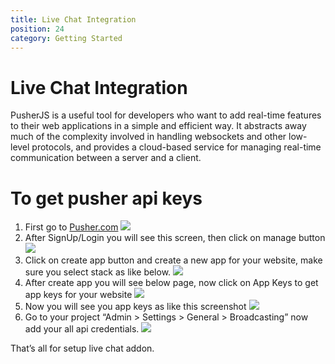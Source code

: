 ```yaml
---
title: Live Chat Integration
position: 24
category: Getting Started
---
```


# Live Chat Integration
 PusherJS is a useful tool for developers who want to add real-time features to their web applications in a simple and efficient way. It abstracts away much of the complexity involved in handling websockets and other low-level protocols, and provides a cloud-based service for managing real-time communication between a server and a client.

# To get pusher api keys
1. First go to [Pusher.com](https://pusher.com/)
![](/docs/schooling/pusher-s1.png)
2. After SignUp/Login you will see this screen, then click on manage button
![](/docs/schooling/pusher-s2.png)
3. Click on create app button and create a new app for your website, make sure you select stack as like below.
![](/docs/schooling/pusher-s3.png)
4. After create app you will see below page, now click on App Keys to get app keys for your website
![](/docs/schooling/pusher-s4.png)
5. Now you will see you app keys as like this screenshot
![](/docs/schooling/pusher-s5.png)
6. Go to your project “Admin > Settings > General > Broadcasting” now add your all api credentials.
![](/docs/adlisting/pusher-s7.png)

That’s all for setup live chat addon.
